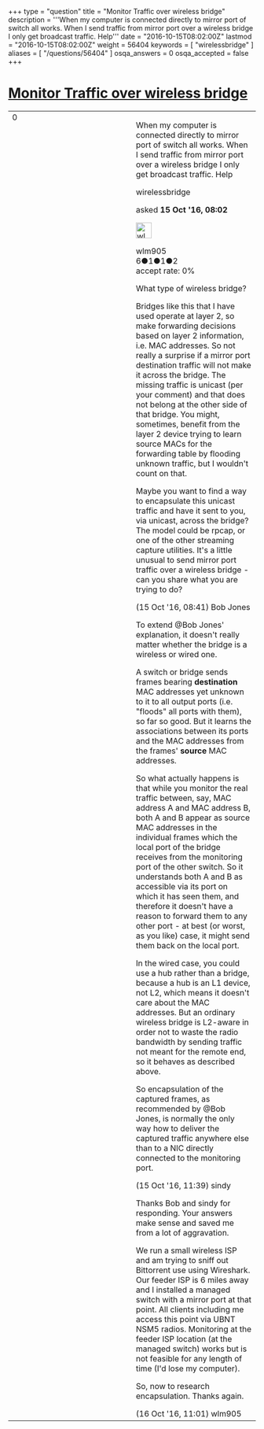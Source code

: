 +++
type = "question"
title = "Monitor Traffic over wireless bridge"
description = '''When my computer is connected directly to mirror port of switch all works. When I send traffic from mirror port over a wireless bridge I only get broadcast traffic. Help'''
date = "2016-10-15T08:02:00Z"
lastmod = "2016-10-15T08:02:00Z"
weight = 56404
keywords = [ "wirelessbridge" ]
aliases = [ "/questions/56404" ]
osqa_answers = 0
osqa_accepted = false
+++

<div class="headNormal">

# [Monitor Traffic over wireless bridge](/questions/56404/monitor-traffic-over-wireless-bridge)

</div>

<div id="main-body">

<div id="askform">

<table id="question-table" style="width:100%;"><colgroup><col style="width: 50%" /><col style="width: 50%" /></colgroup><tbody><tr class="odd"><td style="width: 30px; vertical-align: top"><div class="vote-buttons"><div id="post-56404-score" class="post-score" title="current number of votes">0</div><div id="favorite-count" class="favorite-count"></div></div></td><td><div id="item-right"><div class="question-body"><p>When my computer is connected directly to mirror port of switch all works. When I send traffic from mirror port over a wireless bridge I only get broadcast traffic. Help</p></div><div id="question-tags" class="tags-container tags">wirelessbridge</div><div id="question-controls" class="post-controls"></div><div class="post-update-info-container"><div class="post-update-info post-update-info-user"><p>asked <strong>15 Oct '16, 08:02</strong></p><img src="https://secure.gravatar.com/avatar/1e03bf0be5ba818d94296a430f12a905?s=32&amp;d=identicon&amp;r=g" class="gravatar" width="32" height="32" alt="wlm905&#39;s gravatar image" /><p>wlm905<br />
<span class="score" title="6 reputation points">6</span><span title="1 badges"><span class="badge1">●</span><span class="badgecount">1</span></span><span title="1 badges"><span class="silver">●</span><span class="badgecount">1</span></span><span title="2 badges"><span class="bronze">●</span><span class="badgecount">2</span></span><br />
<span class="accept_rate" title="Rate of the user&#39;s accepted answers">accept rate:</span> <span title="wlm905 has no accepted answers">0%</span></p></div></div><div id="comments-container-56404" class="comments-container"><span id="56405"></span><div id="comment-56405" class="comment"><div id="post-56405-score" class="comment-score"></div><div class="comment-text"><p>What type of wireless bridge?<br />
</p><p>Bridges like this that I have used operate at layer 2, so make forwarding decisions based on layer 2 information, i.e. MAC addresses. So not really a surprise if a mirror port destination traffic will not make it across the bridge. The missing traffic is unicast (per your comment) and that does not belong at the other side of that bridge. You might, sometimes, benefit from the layer 2 device trying to learn source MACs for the forwarding table by flooding unknown traffic, but I wouldn't count on that.<br />
</p><p>Maybe you want to find a way to encapsulate this unicast traffic and have it sent to you, via unicast, across the bridge? The model could be rpcap, or one of the other streaming capture utilities. It's a little unusual to send mirror port traffic over a wireless bridge - can you share what you are trying to do?</p></div><div id="comment-56405-info" class="comment-info"><span class="comment-age">(15 Oct '16, 08:41)</span> Bob Jones</div></div><span id="56412"></span><div id="comment-56412" class="comment"><div id="post-56412-score" class="comment-score"></div><div class="comment-text"><p>To extend @Bob Jones' explanation, it doesn't really matter whether the bridge is a wireless or wired one.</p><p>A switch or bridge sends frames bearing <strong>destination</strong> MAC addresses yet unknown to it to all output ports (i.e. "floods" all ports with them), so far so good. But it learns the associations between its ports and the MAC addresses from the frames' <strong>source</strong> MAC addresses.</p><p>So what actually happens is that while you monitor the real traffic between, say, MAC address A and MAC address B, both A and B appear as source MAC addresses in the individual frames which the local port of the bridge receives from the monitoring port of the other switch. So it understands both A and B as accessible via its port on which it has seen them, and therefore it doesn't have a reason to forward them to any other port - at best (or worst, as you like) case, it might send them back on the local port.</p><p>In the wired case, you could use a hub rather than a bridge, because a hub is an L1 device, not L2, which means it doesn't care about the MAC addresses. But an ordinary wireless bridge is L2-aware in order not to waste the radio bandwidth by sending traffic not meant for the remote end, so it behaves as described above.</p><p>So encapsulation of the captured frames, as recommended by @Bob Jones, is normally the only way how to deliver the captured traffic anywhere else than to a NIC directly connected to the monitoring port.</p></div><div id="comment-56412-info" class="comment-info"><span class="comment-age">(15 Oct '16, 11:39)</span> sindy</div></div><span id="56424"></span><div id="comment-56424" class="comment"><div id="post-56424-score" class="comment-score"></div><div class="comment-text"><p>Thanks Bob and sindy for responding. Your answers make sense and saved me from a lot of aggravation.</p><p>We run a small wireless ISP and am trying to sniff out Bittorrent use using Wireshark. Our feeder ISP is 6 miles away and I installed a managed switch with a mirror port at that point. All clients including me access this point via UBNT NSM5 radios. Monitoring at the feeder ISP location (at the managed switch) works but is not feasible for any length of time (I'd lose my computer).</p><p>So, now to research encapsulation. Thanks again.</p></div><div id="comment-56424-info" class="comment-info"><span class="comment-age">(16 Oct '16, 11:01)</span> wlm905</div></div></div><div id="comment-tools-56404" class="comment-tools"></div><div class="clear"></div><div id="comment-56404-form-container" class="comment-form-container"></div><div class="clear"></div></div></td></tr></tbody></table>

</div>

</div>

